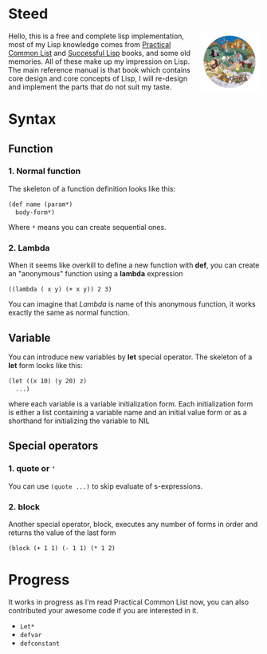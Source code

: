 # Steed
<img src="logo.png?raw=true" align="right" alt="" weight="120" height="120"/>Hello, this is a free and complete lisp implementation, most of my Lisp knowledge comes from [Practical Common List](https://gigamonkeys.com/book/) and [Successful Lisp](https://dept-info.labri.fr/~strandh/Teaching/MTP/Common/David-Lamkins/contents.html) books,
and some old memories. All of these make up my impression on Lisp.
The main reference manual is that book which contains core design and core concepts of Lisp, I will re-design and implement the parts that do not suit my taste.


# Syntax
## Function
### 1. Normal function
The skeleton of a function definition looks like this:
```
(def name (param*)
  body-form*)
```
Where `*` means you can create sequential ones.

### 2. Lambda
When it seems like overkill to define a new function with **def**, you can create an "anonymous" function using a **lambda** expression
```
((lambda ( x y) (+ x y)) 2 3)
```
You can imagine that *Lambda* is name of this anonymous function, it works exactly the same as normal function.

## Variable
You can introduce new variables by **let** special operator. The skeleton of a **let** form looks like this:
```
(let ((x 10) (y 20) z)
  ...)
```
where each variable is a variable initialization form. 
Each initialization form is either a list containing a variable name and an initial value form or as a shorthand for initializing the variable to NIL

## Special operators

### 1. quote or `'`
You can use `(quote ...)` to skip evaluate of s-expressions.

### 2. block
Another special operator, block, executes any number of forms in order and returns the value of the last form
```
(block (+ 1 1) (- 1 1) (* 1 2)
```

# Progress
It works in progress as I'm read Practical Common List now, you can also contributed your awesome code if you are interested in it.
- `Let*`
- `defvar`
- `defconstant`
